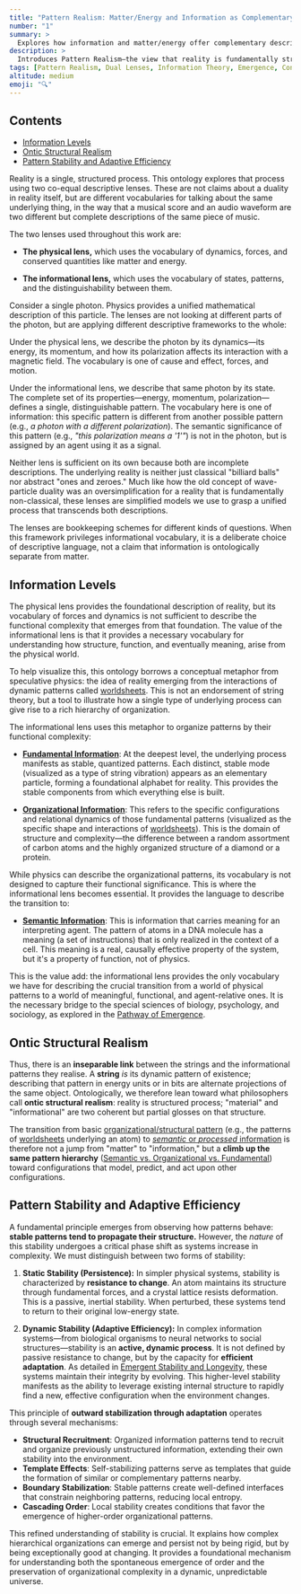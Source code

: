 ```yaml
---
title: "Pattern Realism: Matter/Energy and Information as Complementary Lenses"
number: "1"
summary: >
  Explores how information and matter/energy offer complementary descriptive lenses, united under Pattern Realism, and why this duality matters for understanding complex systems and consciousness.
description: >
  Introduces Pattern Realism—the view that reality is fundamentally structured patterns interpretable through both physical (matter/energy) and informational perspectives—and outlines key concepts like dual lenses, information levels, and pattern stability that set the stage for the framework.
tags: [Pattern Realism, Dual Lenses, Information Theory, Emergence, Consciousness]
altitude: medium
emoji: "🔍"
---
```


## Contents

- [Information Levels](#information-levels)
- [Ontic Structural Realism](#ontic-structural-realism)
- [Pattern Stability and Adaptive Efficiency](#pattern-stability-and-adaptive-efficiency)

Reality is a single, structured process. This ontology explores that process using two co-equal descriptive lenses. These are not claims about a duality in reality itself, but are different vocabularies for talking about the same underlying thing, in the way that a musical score and an audio waveform are two different but complete descriptions of the same piece of music.

The two lenses used throughout this work are:

- **The physical lens,** which uses the vocabulary of dynamics, forces, and conserved quantities like matter and energy.

- **The informational lens,** which uses the vocabulary of states, patterns, and the distinguishability between them.

Consider a single photon. Physics provides a unified mathematical description of this particle. The lenses are not looking at different parts of the photon, but are applying different descriptive frameworks to the whole:

Under the physical lens, we describe the photon by its dynamics—its energy, its momentum, and how its polarization affects its interaction with a magnetic field. The vocabulary is one of cause and effect, forces, and motion.

Under the informational lens, we describe that same photon by its state. The complete set of its properties—energy, momentum, polarization—defines a single, distinguishable pattern. The vocabulary here is one of information: this specific pattern is different from another possible pattern (e.g., _a photon with a different polarization_). The semantic significance of this pattern (e.g., _"this polarization means a '1'"_) is not in the photon, but is assigned by an agent using it as a signal.

Neither lens is sufficient on its own because both are incomplete descriptions. The underlying reality is neither just classical "billiard balls" nor abstract "ones and zeroes." Much like how the old concept of wave-particle duality was an oversimplification for a reality that is fundamentally non-classical, these lenses are simplified models we use to grasp a unified process that transcends both descriptions.

The lenses are bookkeeping schemes for different kinds of questions. When this framework privileges informational vocabulary, it is a deliberate choice of descriptive language, not a claim that information is ontologically separate from matter.

## Information Levels

The physical lens provides the foundational description of reality, but its vocabulary of forces and dynamics is not sufficient to describe the functional complexity that emerges from that foundation. The value of the informational lens is that it provides a necessary vocabulary for understanding how structure, function, and eventually meaning, arise from the physical world.

To help visualize this, this ontology borrows a conceptual metaphor from speculative physics: the idea of reality emerging from the interactions of dynamic patterns called [worldsheets](../glossary/W.md#worldsheet). This is not an endorsement of string theory, but a tool to illustrate how a single type of underlying process can give rise to a rich hierarchy of organization.

The informational lens uses this metaphor to organize patterns by their functional complexity:

- **[Fundamental Information](../glossary/F.md#fundamental-information)**: At the deepest level, the underlying process manifests as stable, quantized patterns. Each distinct, stable mode (visualized as a type of string vibration) appears as an elementary particle, forming a foundational alphabet for reality. This provides the stable components from which everything else is built.

- **[Organizational Information](../glossary/O.md#organizational-information)**: This refers to the specific configurations and relational dynamics of those fundamental patterns (visualized as the specific shape and interactions of [worldsheets](../glossary/W.md#worldsheet)). This is the domain of structure and complexity—the difference between a random assortment of carbon atoms and the highly organized structure of a diamond or a protein.

While physics can describe the organizational patterns, its vocabulary is not designed to capture their functional significance. This is where the informational lens becomes essential. It provides the language to describe the transition to:

- **[Semantic Information](../glossary/S.md#semantic-information)**: This is information that carries meaning for an interpreting agent. The pattern of atoms in a DNA molecule has a meaning (a set of instructions) that is only realized in the context of a cell. This meaning is a real, causally effective property of the system, but it's a property of function, not of physics.

This is the value add: the informational lens provides the only vocabulary we have for describing the crucial transition from a world of physical patterns to a world of meaningful, functional, and agent-relative ones. It is the necessary bridge to the special sciences of biology, psychology, and sociology, as explored in the [Pathway of Emergence](1a-pathway-emergence/1a-pathway-emergence.md).

## Ontic Structural Realism

Thus, there is an **inseparable link** between the strings and the informational patterns they realise. A **string** _is_ its dynamic pattern of existence; describing that pattern in energy units or in bits are alternate projections of the same object. Ontologically, we therefore lean toward what philosophers call **ontic structural realism**: reality is structured process; "material" and "informational" are two coherent but partial glosses on that structure.

The transition from basic [organizational/structural pattern](../glossary/O.md#organizational-information) (e.g., the patterns of [worldsheets](../glossary/W.md#worldsheet) underlying an atom) to [_semantic_ or _processed_ information](../glossary/S.md#semantic-information) is therefore not a jump from "matter" to "information," but a **climb up the same pattern hierarchy** ([Semantic vs. Organizational vs. Fundamental](../glossary/S.md#semantic-vs-organizational-vs-fundamental)) toward configurations that model, predict, and act upon other configurations.

## Pattern Stability and Adaptive Efficiency

A fundamental principle emerges from observing how patterns behave: **stable patterns tend to propagate their structure.** However, the _nature_ of this stability undergoes a critical phase shift as systems increase in complexity. We must distinguish between two forms of stability:

1. **Static Stability (Persistence):** In simpler physical systems, stability is characterized by **resistance to change**. An atom maintains its structure through fundamental forces, and a crystal lattice resists deformation. This is a passive, inertial stability. When perturbed, these systems tend to return to their original low-energy state.

2. **Dynamic Stability (Adaptive Efficiency):** In complex information systems—from biological organisms to neural networks to social structures—stability is an **active, dynamic process**. It is not defined by passive resistance to change, but by the capacity for **efficient adaptation**. As detailed in [Emergent Stability and Longevity](../04-information-systems/4b-emergent-stability-longevity/4b-emergent-stability-longevity.md), these systems maintain their integrity by evolving. This higher-level stability manifests as the ability to leverage existing internal structure to rapidly find a new, effective configuration when the environment changes.

This principle of **outward stabilization through adaptation** operates through several mechanisms:

- **Structural Recruitment**: Organized information patterns tend to recruit and organize previously unstructured information, extending their own stability into the environment.
- **Template Effects**: Self-stabilizing patterns serve as templates that guide the formation of similar or complementary patterns nearby.
- **Boundary Stabilization**: Stable patterns create well-defined interfaces that constrain neighboring patterns, reducing local entropy.
- **Cascading Order**: Local stability creates conditions that favor the emergence of higher-order organizational patterns.

This refined understanding of stability is crucial. It explains how complex hierarchical organizations can emerge and persist not by being rigid, but by being exceptionally good at changing. It provides a foundational mechanism for understanding both the spontaneous emergence of order and the preservation of organizational complexity in a dynamic, unpredictable universe.
